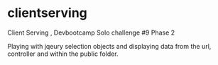 clientserving
=============

Client Serving , Devbootcamp Solo challenge #9 Phase 2

 Playing with jqeury selection objects and displaying data from the url, controller and within the public folder.
